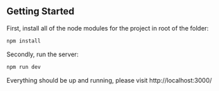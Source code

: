 ## Getting Started

First, install all of the node modules for the project in root of the folder:

```bash
npm install
```

Secondly, run the server:

```bash
npm run dev
```

Everything should be up and running, please visit http://localhost:3000/
